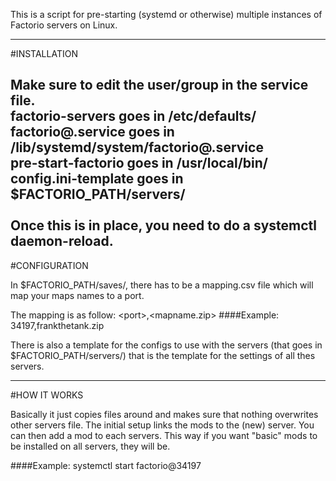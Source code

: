 This is a script for pre-starting (systemd or otherwise) multiple instances of Factorio servers on Linux.

----
#INSTALLATION

Make sure to edit the user/group in the service file.
<br>
factorio-servers goes in /etc/defaults/<br>
factorio@.service goes in /lib/systemd/system/factorio@.service<br>
pre-start-factorio goes in /usr/local/bin/<br>
config.ini-template goes in $FACTORIO_PATH/servers/<br>
<br>
Once this is in place, you need to do a systemctl daemon-reload.
----
#CONFIGURATION

In $FACTORIO_PATH/saves/, there has to be a mapping.csv file which will map your maps names to a port.

The mapping is as follow: \<port\>,\<mapname.zip\>
####Example: 34197,frankthetank.zip

There is also a template for the configs to use with the servers (that goes in $FACTORIO_PATH/servers/) that is the template for the settings of all thes servers.

----
#HOW IT WORKS

Basically it just copies files around and makes sure that nothing overwrites other servers file. The initial setup links the mods to the (new) server. You can then add a mod to each servers. This way if you want "basic" mods to be installed on all servers, they will be.

####Example: systemctl start factorio@34197
